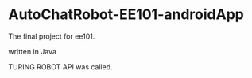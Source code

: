 # AutoChatRobot-EE101-androidApp
The final project for ee101.

written in Java

TURING ROBOT API was called.